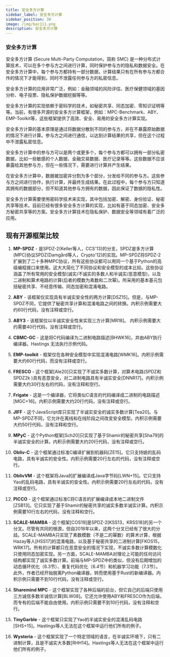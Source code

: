```yaml
---
title: 安全多方计算
sidebar_label: 安全多方计算
sidebar_position: 30
image: /img/bac111.png
description: 安全多方计算
---
```


### 安全多方计算

安全多方计算 (Secure Multi-Party Computation，简称 SMC) 是一种分布式计算技术，可以在多个参与方之间进行计算，同时保护参与方的隐私和数据安全。在安全多方计算中，每个参与方都持有一部分数据，计算结果只有在所有参与方都合作的情况下才能得到，同时不泄露任何参与方的私密信息。

安全多方计算的应用非常广泛，例如：金融领域的风险评估、医疗保健领域的基因分析、电子投票、隐私保护数据挖掘等等。

安全多方计算的实现依赖于密码学的技术，如秘密共享、同态加密、零知识证明等等。当前，有很多开源的安全多方计算框架，例如：MPC-Benchmark、ABY、EMP-Toolkit等，这些框架提供了高效、安全、易用的安全多方计算实现。

安全多方计算的基本原理是通过将数据分散到不同的参与方，并在不暴露原始数据的情况下进行计算。参与方之间进行通信，以达到计算结果的共享，但在这个过程中不泄露私密信息。

安全多方计算中的参与方可以是两个或更多个，每个参与方都可以拥有一部分私密数据，比如一些敏感的个人数据、金融交易数据、医疗记录等等。这些数据不应该暴露给其他参与方，但在一些情况下，需要进行计算并产生结果。

在安全多方计算中，数据被加密并分割为多个部分，分发给不同的参与方。这些参与方之间进行协作，执行计算，并最终生成结果。在此过程中，每个参与方只知道其拥有的数据部分，但不知道其他参与方拥有的数据，因此保证了数据的隐私性。

安全多方计算需要使用密码学技术来实现，其中包括加密、解密、身份验证、秘密共享等技术。目前已经有很多安全多方计算的实现，比如有基于同态加密、安全多方秘密共享等的方案。安全多方计算技术在隐私保护、数据安全等领域有着广泛的应用。

## 现有开源框架比较

1. **MP-SPDZ** - 是SPDZ-2(Keller等人，CCS'13)的分支，SPDZ是多方计算(MPC)协议SPDZ(Damgård等人，Crypto'12)的实现。MP-SPDZ将SPDZ-2扩展到了二十多种MPC协议，所有这些协议都可以用同一个基于Python的高级编程接口来使用。这大大简化了不同协议和安全模型的成本比较。这些协议涵盖了所有常用的安全模型(诚实/不诚实的多数人和半诚实/恶意模型)，以及二进制和算术电路的计算(后者的模数为素数和二次幂)。所采用的基本基元包括秘密共享、不经意传输、同态加密和混淆电路。

2. **ABY** - 该框架仅实现具有半诚实安全性的两方计算[DSZ15]。但是，与MP-SPDZ不同，它提供了秘密共享计算和混淆电路之间的转换。内积示例需要大约60行代码，没有注释或空行。

3. **ABY3** - 该框架仅以半诚实安全性来实现三方计算[MR18]。 内积示例需要大约需要40行代码，没有注释或空行。

4. **CBMC-GC** - 这是将C代码编译为二进制电路描述[BHWK16]，并由ABY执行编译器。Hastings 无法执行示例代码。

5. **EMP-toolkit** - 框架仅在各种安全模型中实现混淆电路[WMK16]。内积示例需要大约60行代码，而没有注释或空行。

6. **FRESCO** - 这个框架[Ale20]只实现了不诚实多数计算，对算术电路(SPDZ和SPDZ2k )具有恶意安全，对二进制电路具有半诚实安全[DNNR17]。内积示例需要大约30行左右的代码，没有注释和空行。

7. **Frigate** - 这是一个编译器，它将类似C语言的代码编译成二进制的电路描述[MGC+16]。内积示例需要大约20行代码，没有注释或空行。

8. **JIFF** - 这个JavaScript库只实现了半诚实安全的诚实多数计算[Tea20]。与MP-SPDZ不同，它允许在离线和在线阶段之间改变安全模型。内积示例需要大约50行代码，没有注释和空行。

9. **MPyC** - 这个Python框架[Sch20]只实现了基于Shamir的秘密共享[Sha79]的半诚实安全的计算。内积示例需要大约20行代码，没有注释或空行。

10. **Obliv-C** - 这个框架通过标准C编译扩展到机器码[ZE15]。它只支持姚的乱码电路，具有半诚实的安全性。内积示例需要20行左右的代码，没有注释或空行。

11. **OblivVM** - 这个框架将Java的扩展编译成Java字节码[LWN+15]。它只支持Yao的乱码电路，具有半诚实的安全性。内积示例需要20行左右的代码，没有注释或空行。

12. **PICCO** - 这个框架通过标准C将C语言的扩展编译成本地二进制文件[ZSB13]。它只实现了基于Shamir的秘密共享的诚实多数半诚实计算。内积示例需要10行左右的代码，没有注释和空行。

13. **SCALE-MAMBA** - 这个框架[COS19]是SPDZ-2[KSS13，KRSS18]的另一个分叉。尽管有共同的根源，但自2018年以来，这两个分叉已经有了很大的分歧。SCALE-MAMBA只实现了素数模数（不是二的幂数）的算术计算，根据Hazay等人[HSS17]的混淆电路，以及基于秘密共享的二进制计算[FKOS15，WRK17]。所有的计算都只在恶意安全的情况下实现，不诚实多数计算模数化只使用同态加密实现。另一方面，SCALE-MAMBA对理论上可能的任何访问结构都实现了诚实多数计算。前端与MP-SPDZ中的类似，但没有后期增加的动态循环优化（6.3节）、重复代码优化（6.4节）和机器学习功能（7.3节）。此外，作者已经开始脱离Python编译器，转而使用基于Rust的新编译器。内积示例只需要不到10行代码，没有注释或空行。

14. **Sharemind MPC** - 这个框架实现了各种后端的前台，但它自己的后端只使用三方诚信多数半诚信计算[BLW08]。它还允许使用ABY和FRESCO作为后端，而专有的后端不能自由使用。内积示例只需要不到10行代码，没有注释和空行。

15. **TinyGarble** - 这个框架只实现了Yao的半诚实安全的混淆乱码电路[SHS+15]。Hastings等人无法在这个框架中运行他们所有的例子。

16. **Wysteria** - 这个框架实现了一个特定领域的语言，在半诚实环境下，只有二进制计算，且是不诚实大多数[RHH14]。Hastings等人无法在这个框架中运行他们所有的例子。

